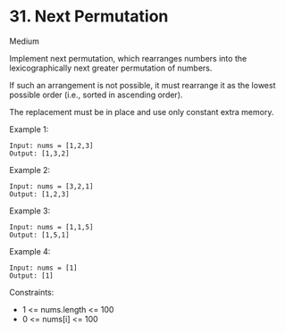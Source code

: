 # 31. Next Permutation
Medium

Implement next permutation, which rearranges numbers into the lexicographically next greater permutation of numbers.

If such an arrangement is not possible, it must rearrange it as the lowest possible order (i.e., sorted in ascending order).

The replacement must be in place and use only constant extra memory.

 

Example 1:
```
Input: nums = [1,2,3]
Output: [1,3,2]
```
Example 2:
```
Input: nums = [3,2,1]
Output: [1,2,3]
```
Example 3:
```
Input: nums = [1,1,5]
Output: [1,5,1]
```
Example 4:
```
Input: nums = [1]
Output: [1]
```
 

Constraints:
* 1 <= nums.length <= 100
* 0 <= nums[i] <= 100

